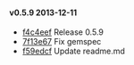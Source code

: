 #### v0.5.9 2013-12-11

- [f4c4eef](https://github.com/appium/web_console/commit/f4c4eef2befc6e7749d860b279887d8e058ac8f1) Release 0.5.9
- [7f13e67](https://github.com/appium/web_console/commit/7f13e673eb8aee6bdaf891f3d11fd471fa8374e1) Fix gemspec
- [f59edcf](https://github.com/appium/web_console/commit/f59edcf7debd5cff8a26652a1dbf01ecd769fcfd) Update readme.md